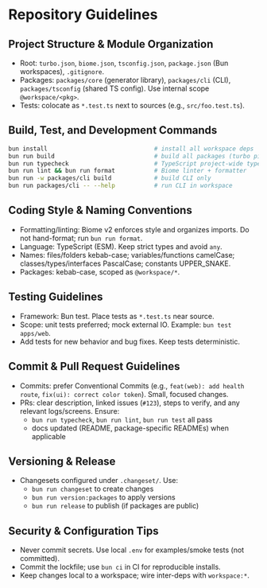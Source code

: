 # Repository Guidelines

## Project Structure & Module Organization
- Root: `turbo.json`, `biome.json`, `tsconfig.json`, `package.json` (Bun workspaces), `.gitignore`.
- Packages: `packages/core` (generator library), `packages/cli` (CLI), `packages/tsconfig` (shared TS config). Use internal scope `@workspace/<pkg>`.
- Tests: colocate as `*.test.ts` next to sources (e.g., `src/foo.test.ts`).

## Build, Test, and Development Commands
```sh
bun install                              # install all workspace deps
bun run build                            # build all packages (turbo pipeline)
bun run typecheck                        # TypeScript project-wide type checking
bun run lint && bun run format           # Biome linter + formatter
bun run -w packages/cli build            # build CLI only
bun run packages/cli -- --help           # run CLI in workspace
```

## Coding Style & Naming Conventions
- Formatting/linting: Biome v2 enforces style and organizes imports. Do not hand-format; run `bun run format`.
- Language: TypeScript (ESM). Keep strict types and avoid `any`.
- Names: files/folders kebab-case; variables/functions camelCase; classes/types/interfaces PascalCase; constants UPPER_SNAKE.
- Packages: kebab-case, scoped as `@workspace/*`.

## Testing Guidelines
- Framework: Bun test. Place tests as `*.test.ts` near source.
- Scope: unit tests preferred; mock external IO. Example: `bun test apps/web`.
- Add tests for new behavior and bug fixes. Keep tests deterministic.

## Commit & Pull Request Guidelines
- Commits: prefer Conventional Commits (e.g., `feat(web): add health route`, `fix(ui): correct color token`). Small, focused changes.
- PRs: clear description, linked issues (`#123`), steps to verify, and any relevant logs/screens. Ensure:
  - `bun run typecheck`, `bun run lint`, `bun run test` all pass
  - docs updated (README, package-specific READMEs) when applicable

## Versioning & Release
- Changesets configured under `.changeset/`. Use:
  - `bun run changeset` to create changes
  - `bun run version:packages` to apply versions
  - `bun run release` to publish (if packages are public)

## Security & Configuration Tips
- Never commit secrets. Use local `.env` for examples/smoke tests (not committed).
- Commit the lockfile; use `bun ci` in CI for reproducible installs.
- Keep changes local to a workspace; wire inter-deps with `workspace:*`.
